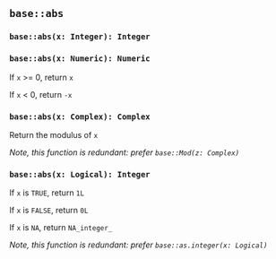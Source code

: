 ## `base::abs`


### `base::abs(x: Integer): Integer`

### `base::abs(x: Numeric): Numeric`

If `x` >= 0, return `x`

If `x` < 0, return `-x`

### `base::abs(x: Complex): Complex`

Return the modulus of `x`

_Note, this function is redundant: prefer `base::Mod(z: Complex)`_

### `base::abs(x: Logical): Integer`

If `x` is `TRUE`, return `1L`

If `x` is `FALSE`, return `0L`

If `x` is `NA`, return `NA_integer_`

_Note, this function is redundant: prefer `base::as.integer(x: Logical)`_
